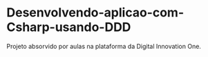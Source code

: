 # Desenvolvendo-aplicao-com-Csharp-usando-DDD
Projeto absorvido por aulas na plataforma da Digital Innovation One.
